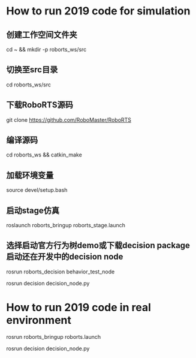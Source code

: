 # How to run 2019 code for simulation
## 创建工作空间文件夹
cd ~ && mkdir -p roborts_ws/src
## 切换至src目录
cd roborts_ws/src
## 下载RoboRTS源码
git clone https://github.com/RoboMaster/RoboRTS
## 编译源码
cd roborts_ws && catkin_make
## 加载环境变量
source devel/setup.bash

## 启动stage仿真
roslaunch roborts_bringup roborts_stage.launch

## 选择启动官方行为树demo或下载decision package启动还在开发中的decision node
rosrun roborts_decision behavior_test_node

rosrun decision decision_node.py
	
# How to run 2019 code in real environment
rosrun roborts_bringup roborts.launch
	
rosrun decision decision_node.py

